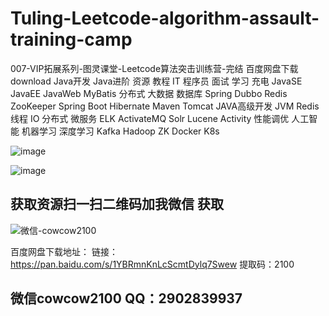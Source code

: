 # Tuling-Leetcode-algorithm-assault-training-camp
007-VIP拓展系列-图灵课堂-Leetcode算法突击训练营-完结 百度网盘下载 download  Java开发  Java进阶 资源 教程 IT 程序员 面试 学习 充电 JavaSE JavaEE JavaWeb MyBatis 分布式 大数据 数据库 Spring Dubbo Redis ZooKeeper Spring Boot Hibernate Maven Tomcat JAVA高级开发 JVM Redis 线程 IO 分布式 微服务 ELK ActivateMQ Solr Lucene Activity 性能调优 人工智能 机器学习 深度学习 Kafka Hadoop ZK Docker K8s

![image](https://user-images.githubusercontent.com/91378327/135029785-467f06f8-9ccb-44eb-8309-25fa517dba87.png)

![image](https://user-images.githubusercontent.com/91378327/135029763-6a750617-f237-4664-a08a-9c4e418c14c3.png)



## 获取资源扫一扫二维码加我微信 获取

![微信-cowcow2100](https://user-images.githubusercontent.com/91378327/135029392-2389f46a-835a-41b1-9d28-e5ab50bb42d9.png)

百度网盘下载地址：
链接：https://pan.baidu.com/s/1YBRmnKnLcScmtDylq7Swew 
提取码：2100 

## 微信cowcow2100  QQ：2902839937
